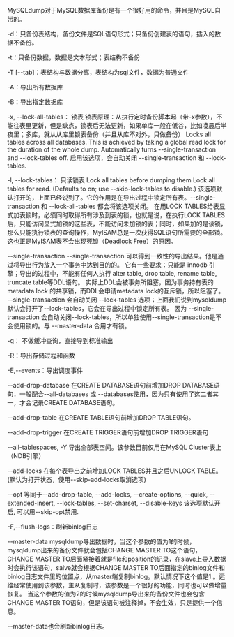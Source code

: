 MySQLdump对于MySQL数据库备份是有一个很好用的命令，并且是MySQL自带的。

-d：只备份表结构，备份文件是SQL语句形式；只备份创建表的语句，插入的数据不备份。

-t：只备份数据，数据是文本形式；表结构不备份

-T [--tab]：表结构与数据分离，表结构为sql文件，数据为普通文件

-A：导出所有数据库

-B：导出指定数据库

-x, --lock-all-tables： 锁表
锁表原理：从执行定时备份脚本起（带-x参数），不能往表里更新，但是缺点，锁表后无法更新，如果单库一般在低谷，比如凌晨后半夜里；多库，就从从库里锁表备份（并且从库不对外，只做备份）
Locks all tables across all databases. This is achieved by taking a global read lock for the duration of the whole dump.
Automatically turns --single-transaction and --lock-tables off. 启用该选项，会自动关闭 --single-transaction 和 --lock-tables.

-l, --lock-tables： 只读锁表
Lock all tables before dumping them
Lock all tables for read.
(Defaults to on; use --skip-lock-tables to disable.)
该选项默认打开的，上面已经说到了。它的作用是在导出过程中锁定所有表。--single-transaction 和 --lock-all-tables 都会将该选项关闭。
在用LOCK TABLES给表显式加表锁时，必须同时取得所有涉及到表的锁，也就是说，在执行LOCK TABLES后，只能访问显式加锁的这些表，不能访问未加锁的表；同时，如果加的是读锁，那么只能执行锁表的查询操作，MyISAM总是一次获得SQL语句所需要的全部锁。这也正是MyISAM表不会出现死锁（Deadlock Free）的原因。

--single-transaction
--single-transaction 可以得到一致性的导出结果。他是通过将导出行为放入一个事务中达到目的的。
它有一些要求：只能是 innodb 引擎；导出的过程中，不能有任何人执行 alter table, drop table, rename table, truncate table等DDL语句。
实际上DDL会被事务所阻塞，因为事务持有表的metadata lock 的共享锁，而DDL会申请metadata lock的互斥锁，所以阻塞了。
--single-transaction 会自动关闭 --lock-tables 选项；上面我们说到mysqldump默认会打开了--lock-tables，它会在导出过程中锁定所有表。
因为 --single-transaction 会自动关闭--lock-tables，所以单独使用--single-transaction是不会使用锁的。与 --master-data 合用才有锁。

-q： 不做缓冲查询，直接导到标准输出

-R：导出存储过程和函数

-E,--events：导出调度事件

--add-drop-database
在CREATE DATABASE语句前增加DROP DATABASE语句，一般配合--all-databases 或 --databases使用，因为只有使用了这二者其一，才会记录CREATE DATABASE语句。

--add-drop-table 
在CREATE TABLE语句前增加DROP TABLE语句。

--add-drop-trigger
在CREATE TRIGGER语句前增加DROP TRIGGER语句

--all-tablespaces, -Y
导出全部表空间。该参数目前仅用在MySQL Cluster表上（NDB引擎）

--add-locks
在每个表导出之前增加LOCK TABLES并且之后UNLOCK TABLE。(默认为打开状态，使用--skip-add-locks取消选项)

--opt
等同于--add-drop-table, --add-locks, --create-options, --quick, --extended-insert, --lock-tables, --set-charset, --disable-keys 该选项默认开启, 可以用--skip-opt禁用.

-F,--flush-logs：刷新binlog日志

--master-data
mysqldump导出数据时，当这个参数的值为1的时候，mysqldump出来的备份文件就会包括CHANGE MASTER TO这个语句，CHANGE MASTER TO后面紧接着就是file和position的记录，在slave上导入数据时会执行该语句，salve就会根据CHANGE MASTER TO后面指定的binlog文件和binlog日志文件里的位置点，从master端复制binlog。默认情况下这个值是1 。运维经常使用到该参数，主从复制时，该参数是一个很好的功能，同时也可以做增量恢复。
当这个参数的值为2的时候mysqldump导出来的备份文件也会包含CHANGE MASTER TO语句，但是该语句被注释掉，不会生效，只是提供一个信息。

--master-data也会刷新binlog日志。





